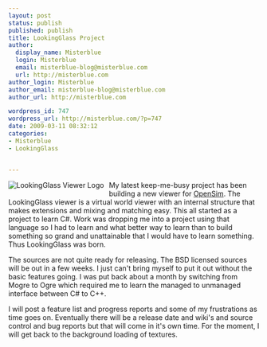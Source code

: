 ```yaml
---
layout: post
status: publish
published: publish
title: LookingGlass Project
author:
  display_name: Misterblue
  login: Misterblue
  email: misterblue-blog@misterblue.com
  url: http://misterblue.com
author_login: Misterblue
author_email: misterblue-blog@misterblue.com
author_url: http://misterblue.com

wordpress_id: 747
wordpress_url: http://misterblue.com/?p=747
date: 2009-03-11 08:32:12
categories:
- Misterblue
- LookingGlass


---
```

<img style="float:left;margin:0px 10px 10px 0px" src="http://misterblue.com/images/LookingGlassLogo256.png" alt="LookingGlass Viewer Logo" /><p>My latest keep-me-busy project has been building a new viewer for <a href="http://opensimulator.org">OpenSim</a>. The LookingGlass viewer is a virtual world viewer with an internal structure that makes extensions and mixing and matching easy.
This all started as a project to learn C#. Work was dropping me into a project using that language so I had to learn and what better way to learn than to build something so grand and unattainable that I would have to learn something. Thus LookingGlass was born.
</p>
<p>
The sources are not quite ready for releasing. The BSD licensed sources will be out in a few weeks. I just can't bring myself to put it out without the basic features going. I was put back about a month by switching from Mogre to Ogre which required me to learn the managed to unmanaged interface between C# to C++.
</p>
<p>
I will post a feature list and progress reports and some of my frustrations as time goes on. Eventually there will be a release date and wiki's and source control and bug reports but that will come in it's own time. For the moment, I will get back to the background loading of textures.
</p>
